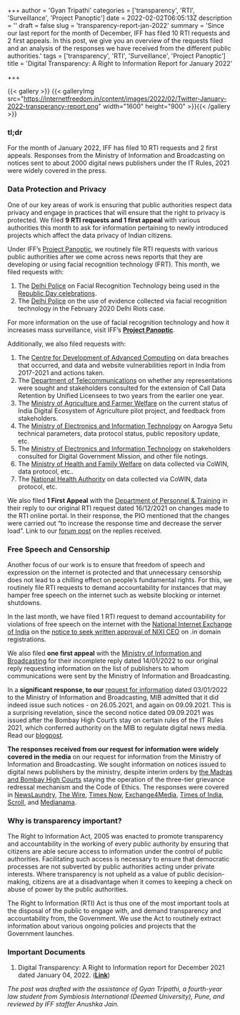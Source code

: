 +++
author = 'Gyan Tripathi'
categories = ['transparency', 'RTI', 'Surveillance', 'Project Panoptic']
date = 2022-02-02T06:05:13Z
description = ''
draft = false
slug = 'transparency-report-jan-2022'
summary = 'Since our last report for the month of December, IFF has filed 10 RTI requests and 2 first appeals. In this post, we give you an overview of the requests filed and an analysis of the responses we have received from the different public authorities.'
tags = ['transparency', 'RTI', 'Surveillance', 'Project Panoptic']
title = 'Digital Transparency: A Right to Information Report for January 2022'

+++


{{< gallery >}}
{{< galleryImg  src="https://internetfreedom.in/content/images/2022/02/Twitter-January-2022-transperancy-report.png" width="1600" height="900" >}}{{< /gallery >}}

>>>> <form><script src="https://checkout.razorpay.com/v1/payment-button.js" data-payment_button_id="pl_HLkgeWGQLMuddp" async> </script> </form>

### tl;dr

For the month of January 2022, IFF has filed 10 RTI requests and 2 first appeals. Responses from the Ministry of Information and Broadcasting on notices sent to about 2000 digital news publishers under the IT Rules, 2021 were widely covered in the press.

### Data Protection and Privacy

One of our key areas of work is ensuring that public authorities respect data privacy and engage in practices that will ensure that the right to privacy is protected. We filed **9 RTI requests and 1 first appeal** with various authorities this month to ask for information pertaining to newly introduced projects which affect the data privacy of Indian citizens.

Under IFF’s [Project Panoptic](https://panoptic.in/), we routinely file RTI requests with various public authorities after we come across news reports that they are developing or using facial recognition technology (FRT). This month, we filed requests with:

1. The [Delhi Police](https://drive.google.com/file/d/1Kk40IuIBhHjwbnESgwo_TYvfz7dYSgSW/view?usp=sharing) on Facial Recognition Technology being used in the [Republic Day celebrations](https://www.medianama.com/2022/01/223-facial-recognition-systems-republic-day-report/).
2. The [Delhi Police](https://drive.google.com/file/d/1PLTvfdpMza0l4tOVhhSAYGEiosCnK4Kq/view?usp=sharing) on the use of evidence collected via facial recognition technology in the February 2020 Delhi Riots case.

For more information on the use of facial recognition technology and how it increases mass surveillance, visit IFF’s [**Project Panoptic**](https://panoptic.in/).

Additionally, we also filed requests with:

1. The [Centre for Development of Advanced Computing](https://drive.google.com/file/d/1e0CBcr147ex5Kg76y-Ls1a8EYntnMqQG/view?usp=sharing) on data breaches that occurred, and data and website vulnerabilities report in India from 2017-2021 and actions taken.
2. The [Department of Telecommunications](https://drive.google.com/file/d/12svObM_oiTyXLExVh4CtbURjpgSfMUL1/view?usp=sharing) on whether any representations were sought and stakeholders consulted for the extension of Call Data Retention by Unified Licensees to two years from the earlier one year.
3. The [Ministry of Agriculture and Farmer Welfare](https://drive.google.com/file/d/18CSjJ0l5rXgyfM6iCpJpGUUJnCVR0Juw/view?usp=sharing) on the current status of India Digital Ecosystem of Agriculture pilot project, and feedback from stakeholders.
4. The [Ministry of Electronics and Information Technology](https://drive.google.com/file/d/1PpaBsc00qIeR61Mj3sxYSAkJyFipWj1F/view?usp=sharing) on Aarogya Setu technical parameters, data protocol status, public repository update, etc.
5. The [Ministry of Electronics and Information Technology](https://drive.google.com/file/d/1Hl8LD0QFCbK7-s2Vpc5COlBo3gX0uWQm/view?usp=sharing) on stakeholders consulted for Digital Government Mission, and other file notings.
6. The [Ministry of Health and Family Welfare](https://drive.google.com/file/d/11pm84B9b0_HZl8sj3d6tElHMO6Phuqd7/view?usp=sharing) on data collected via CoWIN, data protocol, etc..
7. The [National Health Authority](https://drive.google.com/file/d/1AFViDzW4ZYwRFeAJZ3AT4CNNhHSgmeAy/view?usp=sharing) on data collected via CoWIN, data protocol, etc.

We also filed **1 First Appeal** with the [Department of Personnel & Training](https://drive.google.com/file/d/1LFlUPXzQ47FqykjU_aHdbpUbU_qlL-oB/view?usp=sharing) in their reply to our original RTI request dated 16/12/2021 on changes made to the RTI online portal. In their response, the PIO mentioned that the changes were carried out “to increase the response time and decrease the server load”. Link to our [forum post](https://forum.internetfreedom.in/t/crucial-nic-says-it-doesn-t-have-any-information-on-changes-made-to-rti-portal/2729/3) on the replies received.

### Free Speech and Censorship

Another focus of our work is to ensure that freedom of speech and expression on the internet is protected and that unnecessary censorship does not lead to a chilling effect on people’s fundamental rights. For this, we routinely file RTI requests to demand accountability for instances that may hamper free speech on the internet such as website blocking or internet shutdowns.

In the last month, we have filed 1 RTI request to demand accountability for violations of free speech on the internet with the [National Internet Exchange of India](https://drive.google.com/file/d/1BLozj0qSBaGKSLySrY8j4IANuBhzk6E3/view?usp=sharing) on the [notice to seek written approval of NIXI CEO](https://www.registry.in/registry/images/page/Bulk-Booking.pdf) on .in domain registrations.

We also filed **one first appeal** with the [Ministry of Information and Broadcasting](https://drive.google.com/file/d/1gwn-rBl4J9uXo2als0Oqs2J9WqbQCXng/view?usp=sharing) for their incomplete reply dated 14/01/2022 to our original reply requesting information on the list of publishers to whom communications were sent by the Ministry of Information and Broadcasting.

In a **significant response, to our**  [request for information](https://drive.google.com/file/d/1oVBIO_7RrAlxTPsuzRSowROt_1rUPHZC/view) dated 03/01/2022 to the Ministry of Information and Broadcasting, MIB admitted that it did indeed issue such notices - on 26.05.2021, and again on 09.09.2021. This is a surprising revelation, since the second notice dated 09.09.2021 was issued after the Bombay High Court’s stay on certain rules of the IT Rules 2021, which conferred authority on the MIB to regulate digital news media. Read our [blogpost](https://internetfreedom.in/revealed-two-thousand-news-publishers-furnished-details-to-mib/).

**The responses received from our request for information were widely covered in the media** on our request for information from the Ministry of Information and Broadcasting. We sought information on notices issued to digital news publishers by the ministry, despite interim orders by [the Madras and Bombay High Courts](https://internetfreedom.in/revealed-two-thousand-news-publishers-furnished-details-to-mib/) staying the operation of the three-tier grievance redressal mechanism and the Code of Ethics. The responses were covered in [NewsLaundry](https://www.newslaundry.com/2022/01/27/ib-ministry-sought-information-using-it-rules-despite-high-court-stay-internet-freedom-foundation), [The Wire](https://thewire.in/government/ib-sought-media-compliance-with-it-rules-even-after-hc-issued-stay-digital-rights-body-says), [Times Now](https://www.timesnownews.com/videos/mirror-now/society/centre-sought-digital-news-media-publishers-info-under-new-it-rules-that-were-stayed-by-bombay-hc/119861), [Exchange4Media](https://www.exchange4media.com/media-others-news/mib-issued-notice-to-digital-news-publishers-despite-stay-from-bombay-madras-hcs-118105.html), [Times of India](https://timesofindia.indiatimes.com/india/govt-sought-info-from-media-companies-under-new-it-rules-stayed-by-hc/articleshow/89166655.cms), [Scroll](https://scroll.in/article/1016248/modi-government-is-using-a-law-stayed-by-the-courts-to-track-digital-media), and [Medianama](https://www.medianama.com/2022/01/223-mib-media-organisations-details-sought-it-rules/).

### Why is transparency important?

The Right to Information Act, 2005 was enacted to promote transparency and accountability in the working of every public authority by ensuring that citizens are able secure access to information under the control of public authorities. Facilitating such access is necessary to ensure that democratic processes are not subverted by public authorities acting under private interests. Where transparency is not upheld as a value of public decision-making, citizens are at a disadvantage when it comes to keeping a check on abuse of power by the public authorities.

The Right to Information (RTI) Act is thus one of the most important tools at the disposal of the public to engage with, and demand transparency and accountability from, the Government. We use the Act to routinely extract information about various ongoing policies and projects that the Government launches.

### Important Documents

1. Digital Transparency: A Right to Information report for December 2021 dated January 04, 2022. ([**Link**](https://internetfreedom.in/digital-transparency-report-for-december-2021/))

_The post was drafted with the assistance of Gyan Tripathi, a fourth-year law student from Symbiosis International (Deemed University), Pune, and reviewed by IFF staffer Anushka Jain._

> > > <form><script src="https://cdn.razorpay.com/static/widget/subscription-button.js" data-subscription_button_id="pl_HLk5qU1K35hmPH" data-button_theme="brand-color" async> </script> </form>



